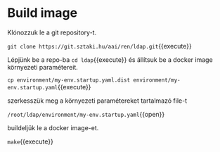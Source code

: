 # Build image

Klónozzuk le a git repository-t.

`git clone https://git.sztaki.hu/aai/ren/ldap.git`{{execute}}

Lépjünk be a repo-ba `cd ldap`{{execute}} és állítsuk be a docker image környezeti paramétereit.

`cp environment/my-env.startup.yaml.dist environment/my-env.startup.yaml`{{execute}}

szerkesszük meg a környezeti paramétereket tartalmazó file-t

`/root/ldap/environment/my-env.startup.yaml`{{open}}

buildeljük le a docker image-et.

`make`{{execute}}


